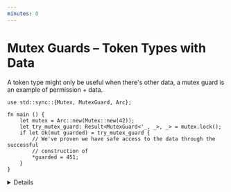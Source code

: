 ```yaml
---
minutes: 0
---
```


# Mutex Guards – Token Types with Data

A token type might only be useful when there's other data, a mutex guard is an example of permission + data.

```rust,editable
use std::sync::{Mutex, MutexGuard, Arc};

fn main () {
    let mutex = Arc::new(Mutex::new(42));
    let try_mutex_guard: Result<MutexGuard<'_, _>, _> = mutex.lock();
    if let Ok(mut guarded) = try_mutex_guard {
        // We've proven we have safe access to the data through the successful
        // construction of 
        *guarded = 451;
    }
}
```

<details>

<!-- TODO: Reference the Mutex section of the RAII chapter once that is merged. -->
- Mutexes need to enforce mutual exclusion of read/write access to a value. We've covered Mutexes earlier in this course already (See: RAII/Mutex)

- `MutexGuard` is a value generated by a `Mutex` that "proves" you have read/write access at that point in time, as well as holding onto a reference to the data it wraps for reading and writing of that value.
  
  If a `MutexGuard` isn't returned by `mutex.lock()`, you don't have permission to change the value within the mutex.
</details>